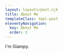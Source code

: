 ```yaml
---
layout: layouts/post.njk
title: About Me
templateClass: tmpl-post
eleventyNavigation:
  key: About Me
  order: 3
---
```


I'm Giampy. 
